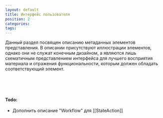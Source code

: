 ```yaml
---
layout: default
title: Интерфейс пользователя
position: 2
categories: 
tags: 
---
```


Данный раздел посвящен описанию метаданных элементов представления. В описании присутствуют иллюстрации элементов, однако они не служат конечным дизайном, а являются лишь схематичным представлением интерфейса для лучшего восприятия материала и отражения функциональности, которым должен обладать соответствующий элемент.

 



 

#### Todo:

* Дополнить описание "Workflow" для [[StateAction]]

 

 

